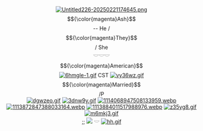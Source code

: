 
‎ <p align="center">
[![Untitled226-20250221174645.png](https://i.postimg.cc/85Zmk23C/Untitled226-20250221174645.png)](https://postimg.cc/62GvYmBs)
$${\color{magenta}Ash}$$ -- He / $${\color{magenta}They}$$ / She </br>
𓎟𓎟𓎟 </br>
$${\color{magenta}American}$$ [![6hmgle-1.gif](https://i.postimg.cc/Gpmmv6tY/6hmgle-1.gif)](https://postimg.cc/K1Cb2qnv) CST [![vy36wz.gif](https://i.postimg.cc/76N9jGDj/vy36wz.gif)](https://postimg.cc/9Rry7fDB)  $${\color{magenta}Married}$$ /P </br>
[![dgwzeo.gif](https://i.postimg.cc/HLWbVpMC/dgwzeo.gif)](https://postimg.cc/4YMY0Rw8) [![3dnw9y.gif](https://i.postimg.cc/xTTQxhL1/3dnw9y.gif)](https://postimg.cc/5jGDjPPh) [![1114068947508133959.webp](https://i.postimg.cc/zBLf2f65/1114068947508133959.webp)](https://postimg.cc/JDLmGRRd) [![1113872847388033164.webp](https://i.postimg.cc/X75VymSH/1113872847388033164.webp)](https://postimg.cc/QHXL26M1) [![1113884011517988976.webp](https://i.postimg.cc/jdMG2hCg/1113884011517988976.webp)](https://postimg.cc/D8bCYLrL) [![z35yg8.gif](https://i.postimg.cc/ZnhQj2tT/z35yg8.gif)](https://postimg.cc/0McZyty3) [![m6mkj3.gif](https://i.postimg.cc/6QNgYp7G/m6mkj3.gif)](https://postimg.cc/pmqsdxJ2) </br>
;; ![](https://komarev.com/ghpvc/?username=swagsquid&color=ff69b4&style=plastic)  𓎟  [![hh.gif](https://i.postimg.cc/Wb0pryJ1/hh.gif)](https://postimg.cc/1f5Z1JHk) 
